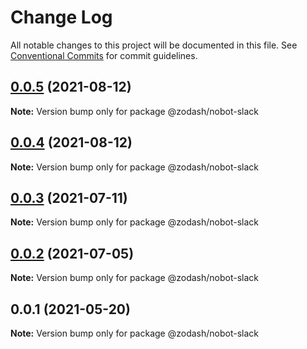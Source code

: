 # Change Log

All notable changes to this project will be documented in this file.
See [Conventional Commits](https://conventionalcommits.org) for commit guidelines.

## [0.0.5](https://github.com/zcorky/zodash/compare/@zodash/nobot-slack@0.0.4...@zodash/nobot-slack@0.0.5) (2021-08-12)

**Note:** Version bump only for package @zodash/nobot-slack





## [0.0.4](https://github.com/zcorky/zodash/compare/@zodash/nobot-slack@0.0.3...@zodash/nobot-slack@0.0.4) (2021-08-12)

**Note:** Version bump only for package @zodash/nobot-slack





## [0.0.3](https://github.com/zcorky/zodash/compare/@zodash/nobot-slack@0.0.2...@zodash/nobot-slack@0.0.3) (2021-07-11)

**Note:** Version bump only for package @zodash/nobot-slack





## [0.0.2](https://github.com/zcorky/zodash/compare/@zodash/nobot-slack@0.0.1...@zodash/nobot-slack@0.0.2) (2021-07-05)

**Note:** Version bump only for package @zodash/nobot-slack





## 0.0.1 (2021-05-20)

**Note:** Version bump only for package @zodash/nobot-slack
